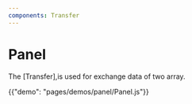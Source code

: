 ```yaml
---
components: Transfer
---
```



# Panel

The [Transfer],is used for exchange data of two array.

{{"demo": "pages/demos/panel/Panel.js"}}

	